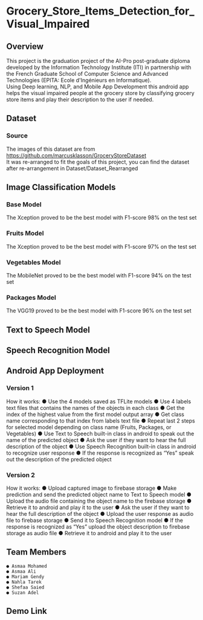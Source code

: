 # Grocery_Store_Items_Detection_for_Visual_Impaired

## Overview
This project is the graduation project of the AI-Pro post-graduate diploma developed by the Information Technology Institute (ITI) in partnership with the French Graduate School of Computer Science and Advanced Technologies (EPITA: Ecole d'Ingénieurs en Informatique). <br />
Using Deep learning, NLP, and Mobile App Development this android app helps the visual impaired people at the grocery store by classifying grocery store items and play their description to the user if needed.

## Dataset
### Source
The images of this dataset are from https://github.com/marcusklasson/GroceryStoreDataset <br/>
It was re-arranged to fit the goals of this project, you can find the dataset after re-arrangement in Dataset/Dataset_Rearranged

## Image Classification Models
### Base Model
The Xception proved to be the best model with F1-score 98% on the test set

### Fruits Model
The Xception proved to be the best model with F1-score 97% on the test set

### Vegetables Model
The MobileNet proved to be the best model with F1-score 94% on the test set

### Packages Model
The VGG19 proved to be the best model with F1-score 96% on the test set

## Text to Speech Model


## Speech Recognition Model


## Android App Deployment
### Version 1
How it works:
● Use the 4 models saved as TFLite models
● Use 4 labels text files that contains the names of the objects in each class
● Get the index of the highest value from the first model output array
● Get class name corresponding to that index from labels text file
● Repeat last 2 steps for selected model depending on class name (Fruits, Packages, or Vegetables)
● Use Text to Speech built-in class in android to speak out the name of the predicted object
● Ask the user if they want to hear the full description of the object
● Use Speech Recognition built-in class in android to recognize user response
● If the response is recognized as “Yes” speak out the description of the predicted object

### Version 2
How it works:
● Upload captured image to firebase storage
● Make prediction and send the predicted object name to Text to Speech model 
● Upload the audio file containing the object name to the firebase storage 
● Retrieve it to android and play it to the user
● Ask the user if they want to hear the full description of the object
● Upload the user response as audio file to firebase storage
● Send it to Speech Recognition model
● If the response is recognized as “Yes” upload the object description to firebase storage as audio file
● Retrieve it to android and play it to the user


## Team Members
 ``` 
 ● Asmaa Mohamed
 ● Asmaa Ali 
 ● Mariam Gendy 
 ● Nahla Tarek
 ● Shefaa Saied
 ● Suzan Adel
 ```
 
 ## Demo Link
 
